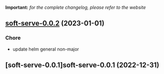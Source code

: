**Important:**
*for the complete changelog, please refer to the website*




## [soft-serve-0.0.2](https://github.com/truecharts/charts/compare/soft-serve-0.0.1...soft-serve-0.0.2) (2023-01-01)

### Chore

- update helm general non-major
  
  


## [soft-serve-0.0.1]soft-serve-0.0.1 (2022-12-31)

